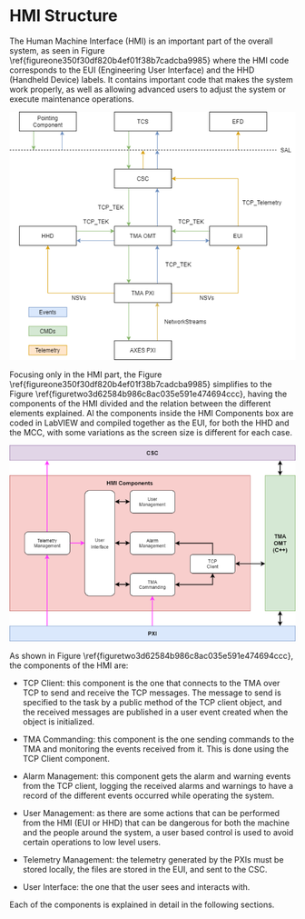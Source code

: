 # HMI Structure

The Human Machine Interface (HMI) is an important part of the overall system, as
seen in Figure \ref{figureone350f30df820b4ef01f38b7cadcba9985} where the HMI code corresponds to the EUI (Engineering User
Interface) and the HHD (Handheld Device) labels. It contains important code that
makes the system work properly, as well as allowing advanced users to adjust the
system or execute maintenance operations.

![Communications structure between the different components of the MainControl System (MCS)\label{figureone350f30df820b4ef01f38b7cadcba9985}](../Resources/figures/350f30df820b4ef01f38b7cadcba9985.png)

Focusing only in the HMI part, the Figure \ref{figureone350f30df820b4ef01f38b7cadcba9985} simplifies to the Figure \ref{figuretwo3d62584b986c8ac035e591e474694ccc}, having
the components of the HMI divided and the relation between the different
elements explained. Al the components inside the HMI Components box are coded in
LabVIEW and compiled together as the EUI, for both the HHD and the MCC, with
some variations as the screen size is different for each case.

![Software structure, with detail in the HMI components\label{figuretwo3d62584b986c8ac035e591e474694ccc}](../Resources/figures/3d62584b986c8ac035e591e474694ccc.png)

As shown in Figure \ref{figuretwo3d62584b986c8ac035e591e474694ccc}, the components of the HMI are:

- TCP Client: this component is the one that connects to the TMA over TCP to
 send and receive the TCP messages. The message to send is specified to the
 task by a public method of the TCP client object, and the received messages
 are published in a user event created when the object is initialized.

- TMA Commanding: this component is the one sending commands to the TMA and
 monitoring the events received from it. This is done using the TCP Client
 component.

- Alarm Management: this component gets the alarm and warning events from the
 TCP client, logging the received alarms and warnings to have a record of the
 different events occurred while operating the system.

- User Management: as there are some actions that can be performed from the
 HMI (EUI or HHD) that can be dangerous for both the machine and the people
 around the system, a user based control is used to avoid certain operations
 to low level users.

- Telemetry Management: the telemetry generated by the PXIs must be stored
 locally, the files are stored in the EUI, and sent to the CSC.

- User Interface: the one that the user sees and interacts with.

Each of the components is explained in detail in the following sections.
